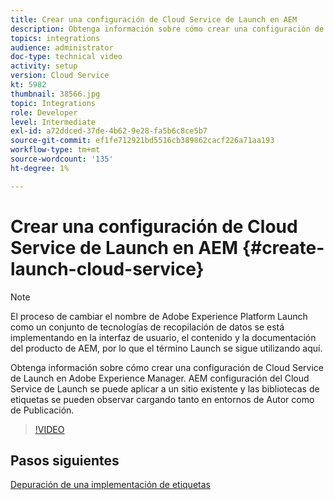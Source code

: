 ```yaml
---
title: Crear una configuración de Cloud Service de Launch en AEM
description: Obtenga información sobre cómo crear una configuración de Cloud Service de Launch en AEM. La configuración del Cloud Service de Launch se puede aplicar a un sitio existente y las bibliotecas de etiquetas se pueden observar cargando tanto en entornos de autor como de publicación.
topics: integrations
audience: administrator
doc-type: technical video
activity: setup
version: Cloud Service
kt: 5982
thumbnail: 38566.jpg
topic: Integrations
role: Developer
level: Intermediate
exl-id: a72ddced-37de-4b62-9e28-fa5b6c8ce5b7
source-git-commit: ef1fe712921bd5516cb389862cacf226a71aa193
workflow-type: tm+mt
source-wordcount: '135'
ht-degree: 1%

---
```


# Crear una configuración de Cloud Service de Launch en AEM {#create-launch-cloud-service}

>[!NOTE]
>
>El proceso de cambiar el nombre de Adobe Experience Platform Launch como un conjunto de tecnologías de recopilación de datos se está implementando en la interfaz de usuario, el contenido y la documentación del producto de AEM, por lo que el término Launch se sigue utilizando aquí.

Obtenga información sobre cómo crear una configuración de Cloud Service de Launch en Adobe Experience Manager. AEM configuración del Cloud Service de Launch se puede aplicar a un sitio existente y las bibliotecas de etiquetas se pueden observar cargando tanto en entornos de Autor como de Publicación.

>[!VIDEO](https://video.tv.adobe.com/v/38566?quality=12&learn=on)

## Pasos siguientes

[Depuración de una implementación de etiquetas](debug-tags-implementation.md)
